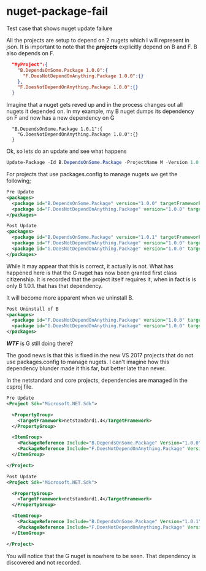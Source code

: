 # nuget-package-fail
Test case that shows nuget update failure


All the projects are setup to depend on 2 nugets which I will represent in json.
It is important to note that the ***projects*** explicitly depend on B and F.  B also depends on F.

```json
  "MyProject":{
    "B.DependsOnSome.Package 1.0.0":{
      "F.DoesNotDependOnAnything.Package 1.0.0":{}
    },
    "F.DoesNotDependOnAnything.Package 1.0.0":{}
  }
```
Imagine that a nuget gets reved up and in the process changes out all nugets it depended on.
In my example, my B nuget dumps its dependency on F and now has a new dependency on G
```
  "B.DependsOnSome.Package 1.0.1":{
    "G.DoesNotDependOnAnything.Package 1.0.0":{}
  }

```
Ok, so lets do an update and see what happens


```powershell
Update-Package -Id B.DependsOnSome.Package -ProjectName M -Version 1.0.1
```


For projects that use packages.config to manage nugets we get the following;

```xml
Pre Update
<packages>
  <package id="B.DependsOnSome.Package" version="1.0.0" targetFramework="net452" />
  <package id="F.DoesNotDependOnAnything.Package" version="1.0.0" targetFramework="net452" />
</packages>
```
```xml
Post Update
<packages>
  <package id="B.DependsOnSome.Package" version="1.0.1" targetFramework="net452" />
  <package id="F.DoesNotDependOnAnything.Package" version="1.0.0" targetFramework="net452" />
  <package id="G.DoesNotDependOnAnything.Package" version="1.0.0" targetFramework="net452" />
</packages>
```
While it may appear that this is correct, it actually is not.  What has happened here is that the G nuget has now been granted first class citizenship.  It is recorded that the project itself requires it, when in fact is is only B 1.0.1. that has that dependency.

It will become more apparent when we uninstall B.
```xml
Post Uninstall of B
<packages>
  <package id="F.DoesNotDependOnAnything.Package" version="1.0.0" targetFramework="net452" />
  <package id="G.DoesNotDependOnAnything.Package" version="1.0.0" targetFramework="net452" />
</packages>
```
***WTF*** is G still doing there?

The good news is that this is fixed in the new VS 2017 projects that do not use packages.config to manage nugets.  I can't imagine how this dependency blunder made it this far, but better late than never.

In the netstandard and core projects, dependencies are managed in the csproj file.

```xml
Pre Update
<Project Sdk="Microsoft.NET.Sdk">

  <PropertyGroup>
    <TargetFramework>netstandard1.4</TargetFramework>
  </PropertyGroup>

  <ItemGroup>
    <PackageReference Include="B.DependsOnSome.Package" Version="1.0.0" />
    <PackageReference Include="F.DoesNotDependOnAnything.Package" Version="1.0.0" />
  </ItemGroup>

</Project>
```



```xml
Post Update
<Project Sdk="Microsoft.NET.Sdk">

  <PropertyGroup>
    <TargetFramework>netstandard1.4</TargetFramework>
  </PropertyGroup>

  <ItemGroup>
    <PackageReference Include="B.DependsOnSome.Package" Version="1.0.1" />
    <PackageReference Include="F.DoesNotDependOnAnything.Package" Version="1.0.0" />
  </ItemGroup>

</Project>
```
You will notice that the G nuget is nowhere to be seen.  That dependency is discovered and not recorded.



